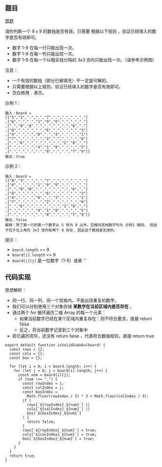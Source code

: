 ## 题目

[原题](https://leetcode-cn.com/leetbook/read/top-interview-questions-easy/x2f9gg/)

请你判断一个 9 x 9 的数独是否有效。只需要 根据以下规则 ，验证已经填入的数字是否有效即可。

* 数字 1-9 在每一行只能出现一次。
* 数字 1-9 在每一列只能出现一次。
* 数字 1-9 在每一个以粗实线分隔的 3x3 宫内只能出现一次。（请参考示例图）


注意：

* 一个有效的数独（部分已被填充）不一定是可解的。
* 只需要根据以上规则，验证已经填入的数字是否有效即可。
* 空白格用 `.` 表示。


示例 1：

```
输入：board = 
[["5","3",".",".","7",".",".",".","."]
,["6",".",".","1","9","5",".",".","."]
,[".","9","8",".",".",".",".","6","."]
,["8",".",".",".","6",".",".",".","3"]
,["4",".",".","8",".","3",".",".","1"]
,["7",".",".",".","2",".",".",".","6"]
,[".","6",".",".",".",".","2","8","."]
,[".",".",".","4","1","9",".",".","5"]
,[".",".",".",".","8",".",".","7","9"]]
输出：true
```


示例 2：

```
输入：board = 
[["8","3",".",".","7",".",".",".","."]
,["6",".",".","1","9","5",".",".","."]
,[".","9","8",".",".",".",".","6","."]
,["8",".",".",".","6",".",".",".","3"]
,["4",".",".","8",".","3",".",".","1"]
,["7",".",".",".","2",".",".",".","6"]
,[".","6",".",".",".",".","2","8","."]
,[".",".",".","4","1","9",".",".","5"]
,[".",".",".",".","8",".",".","7","9"]]
输出：false
解释：除了第一行的第一个数字从 5 改为 8 以外，空格内其他数字均与 示例1 相同。 但由于位于左上角的 3x3 宫内有两个 8 存在, 因此这个数独是无效的。
```


提示：

* `board.length` == 9
* `board[i].length` == 9
* `board[i][j]` 是一位数字（1-9）或者 '.'

## 代码实现

思想解析：

* 同一行、同一列、同一个宫格内，不能出现重复的数字。
* 我们可以分别使用三个对象存储 **某数字在当前区域内是否存在** 。
* 通过两个 for 循环遍历二维 Array 的每一个元素：
  * 如果当前数字已经在某个区域内重复存在：则不符合要求，直接 return false
  * 反之，将当前数字记录到三个对象中
* 若已遍历完毕，还没有 return false ，代表符合数独规则，直接 return true

```
export default function isValidSudoku(board) {
  const rows = {};
  const cols = {};
  const box = {};

  for (let i = 0; i < board.length; i++) {
    for (let j = 0; j < board[i].length; j++) {
      const num = board[i][j];
      if (num !== ".") {
        const rowIndex = i;
        const colIndex = j;
        const boxIndex =
          Math.floor(rowIndex / 3) * 3 + Math.floor(colIndex / 3);
        if (
          rows[`${rowIndex}_${num}`] ||
          cols[`${colIndex}_${num}`] ||
          box[`${boxIndex}_${num}`]
        ) {
          return false;
        }
        rows[`${rowIndex}_${num}`] = true;
        cols[`${colIndex}_${num}`] = true;
        box[`${boxIndex}_${num}`] = true;
      }
    }
  }
  return true;
}
```

